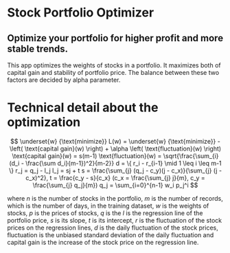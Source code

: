 # Stock Portfolio Optimizer

## Optimize your portfolio for higher profit and more stable trends.

This app optimizes the weights of stocks in a portfolio. It maximizes both of capital gain and stability of portfolio price.
The balance between these two factors are decided by alpha parameter.

# Technical detail about the optimization

$$
\underset{w} {\text{minimize}} L(w) = \underset{w} {\text{minimize}} -\left( \text{capital gain}(w) \right) + \alpha \left( \text{fluctuation}(w)  \right) 
\text{capital gain}(w) = s(m-1) 
\text{fluctuation}(w) = \sqrt{\frac{\sum_{i}(d_i - \frac{\sum d_i}{m-1})^2}{m-2}} 
d = \{ r_i - r_{i-1} \mid 1 \leq i \leq m-1 \} 
r_j = q_j - l_j 
l_j = sj + t 
s = \frac{\sum_{j} (q_j - c_y)(j - c_x)}{\sum_{j} (j - c_x)^2}, t = \frac{c_y - s}{c_x}
(c_x = \frac{\sum_{j} j}{m}, c_y = \frac{\sum_{j} q_j}{m}) 
q_j = \sum_{i=0}^{n-1} w_i p_j^i 
$$

where $n$ is the number of stocks in the portfolio, $m$ is the number of records, which is the number of days, in the training dataset, $w$ is the weights of stocks, $p$ is the prices of stocks, $q$ is the $l$ is the regression line of the portfolio price, $s$ is its slope, $t$ is its intercept, $r$ is the fluctuation of the stock prices on the regression lines, $d$ is the daily fluctuation of the stock prices, $\text{fluctuation}$ is the unbiased standard deviation of the daily fluctuation and $\text{capital gain}$ is the increase of the stock price on the regression line.
